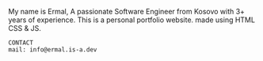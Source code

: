My name is Ermal, A passionate Software Engineer from Kosovo with 3+ years of experience.
This is a personal portfolio website. made using HTML CSS & JS.

```
CONTACT
mail: info@ermal.is-a.dev
```

